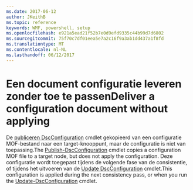 ```yaml
---
ms.date: 2017-06-12
author: JKeithB
ms.topic: reference
keywords: WMF, powershell, setup
ms.openlocfilehash: e921a5ead21f52b7e0d9efd9335c44b99d7d6802
ms.sourcegitcommit: 75f70c7df01eea5e7a2c16f9a3ab1dd437a1f8fd
ms.translationtype: MT
ms.contentlocale: nl-NL
ms.lasthandoff: 06/12/2017
---
```

# <a name="deliver-a-configuration-document-without-applying"></a><span data-ttu-id="c4bad-102">Een document configuratie leveren zonder toe te passen</span><span class="sxs-lookup"><span data-stu-id="c4bad-102">Deliver a configuration document without applying</span></span>

<span data-ttu-id="c4bad-103">De [publiceren DscConfiguration](https://technet.microsoft.com/library/mt517875.aspx) cmdlet gekopieerd van een configuratie MOF-bestand naar een target-knooppunt, maar de configuratie is niet van toepassing.</span><span class="sxs-lookup"><span data-stu-id="c4bad-103">The [Publish-DscConfiguration](https://technet.microsoft.com/library/mt517875.aspx) cmdlet copies a configuration MOF file to a target node, but does not apply the configuration.</span></span> <span data-ttu-id="c4bad-104">Deze configuratie wordt toegepast tijdens de volgende fase van de consistentie, of tijdens het uitvoeren van de [Update DscConfiguration](https://technet.microsoft.com/library/mt143541.aspx) cmdlet.</span><span class="sxs-lookup"><span data-stu-id="c4bad-104">This configuration is applied during the next consistency pass, or when you run the [Update-DscConfiguration](https://technet.microsoft.com/library/mt143541.aspx) cmdlet.</span></span>

